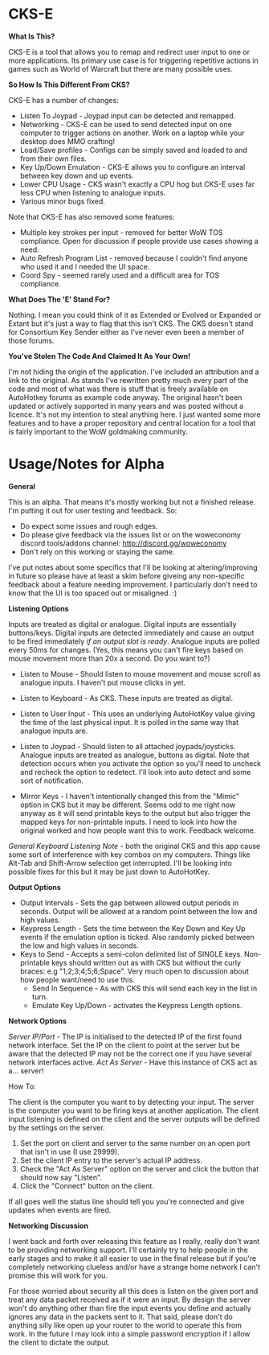 # CKS-E

**What Is This?**

CKS-E is a tool that allows you to remap and redirect user input to one or more applications. Its primary use case is for triggering repetitive actions in games such as World of Warcraft but there are many possible uses.

**So How Is This Different From CKS?**

CKS-E has a number of changes:

* Listen To Joypad - Joypad input can be detected and remapped.
* Networking - CKS-E can be used to send detected input on one computer to trigger actions on another. Work on a laptop while your desktop does MMO crafting!
* Load/Save profiles - Configs can be simply saved and loaded to and from their own files.
* Key Up/Down Emulation - CKS-E allows you to configure an interval between key down and up events.
* Lower CPU Usage - CKS wasn't exactly a CPU hog but CKS-E uses far less CPU when listening to analogue inputs.
* Various minor bugs fixed.

Note that CKS-E has also removed some features:

* Multiple key strokes per input - removed for better WoW TOS compliance. Open for discussion if people provide use cases showing a need.
* Auto Refresh Program List - removed because I couldn't find anyone who used it and I needed the UI space.
* Coord Spy - seemed rarely used and a difficult area for TOS compliance.

**What Does The 'E' Stand For?**

Nothing. I mean you could think of it as Extended or Evolved or Expanded or Extant but it's just a way to flag that this isn't CKS. The CKS doesn't stand for Consortium Key Sender either as I've never even been a member of those forums.

**You've Stolen The Code And Claimed It As Your Own!**

I'm not hiding the origin of the application. I've included an attribution and a link to the original. As stands I've rewritten pretty much every part of the code and most of what was there is stuff that is freely available on AutoHotkey forums as example code anyway. The original hasn't been updated or actively supported in many years and was posted without a licence. It's not my intention to steal anything here. I just wanted some more features and to have a proper repository and central location for a tool that is fairly important to the WoW goldmaking community.

# Usage/Notes for Alpha

**General**

This is an alpha. That means it's mostly working but not a finished release. I'm putting it out for user testing and feedback. So: 

* Do expect some issues and rough edges. 
* Do please give feedback via the issues list or on the woweconomy discord tools/addons channel: http://discord.gg/woweconomy
* Don't rely on this working or staying the same.

I've put notes about some specifics that I'll be looking at altering/improving in future so please have at least a skim before giveing any non-specific feedback about a feature needing improvement. I particularly don't need to know that the UI is too spaced out or misaligned. :)

**Listening Options**

Inputs are treated as digital or analogue. Digital inputs are essentially buttons/keys. Digital inputs are detected immediately and cause an output to be fired immediately *if an output slot is ready*. Analogue inputs are polled every 50ms for changes. (Yes, this means you can't fire keys based on mouse movement more than 20x a second. Do you want to?)

* Listen to Mouse - Should listen to mouse movement and mouse scroll as analogue inputs. I haven't put mouse clicks in yet.
* Listen to Keyboard - As CKS. These inputs are treated as digital.
* Listen to User Input - This uses an underlying AutoHotKey value giving the time of the last physical input. It is polled in the same way that analogue inputs are.
* Listen to Joypad - Should listen to all attached joypads/joysticks. Analogue inputs are treated as analogue, buttons as digital. Note that detection occurs when you activate the option so you'll need to uncheck and recheck the option to redetect. I'll look into auto detect and some sort of notification.

* Mirror Keys - I haven't intentionally changed this from the "Mimic" option in CKS but it may be different. Seems odd to me right now anyway as it will send printable keys to the output but also trigger the mapped keys for non-printable inputs. I need to look into how the original worked and how people want this to work. Feedback welcome.

*General Keyboard Listening Note* - both the original CKS and this app cause some sort of interference with key combos on my computers. Things like Alt-Tab and Shift-Arrow selection get interrupted. I'll be looking into possible fixes for this but it may be just down to AutoHotKey.

**Output Options**

* Output Intervals - Sets the gap between allowed output periods in seconds. Output will be allowed at a random point between the low and high values.
* Keypress Length - Sets the time between the Key Down and Key Up events if the emulation option is ticked. Also randomly picked between the low and high values in seconds.
* Keys to Send - Accepts a semi-colon delimited list of SINGLE keys. Non-printable keys should written out as with CKS but without the curly braces: e.g "1;2;3;4;5;6;Space". Very much open to discussion about how people want/need to use this.
  * Send In Sequence - As with CKS this will send each key in the list in turn.
  * Emulate Key Up/Down - activates the Keypress Length options.
  
**Network Options**

*Server IP/Port* - The IP is initialised to the detected IP of the first found network interface. Set the IP on the client to point at the server but be aware that the detected IP may not be the correct one if you have several network interfaces active. 
*Act As Server* - Have this instance of CKS act as a... server!

How To: 

The client is the computer you want to by detecting your input. The server is the computer you want to be firing keys at another application. The client input listening is defined on the client and the server outputs will be defined by the settings on the server.

1. Set the port on client and server to the same number on an open port that isn't in use (I use 29999).
2. Set the client IP entry to the server's actual IP address.
3. Check the "Act As Server" option on the server and click the button that should now say "Listen".
4. Click the "Connect" button on the client.

If all goes well the status line should tell you you're connected and give updates when events are fired.

**Networking Discussion**

I went back and forth over releasing this feature as I really, really don't want to be providing networking support. I'll certainly try to help people in the early stages and to make it all easier to use in the final release but if you're completely networking clueless and/or have a strange home network I can't promise this will work for you.

For those worried about security all this does is listen on the given port and treat any data packet received as if it were an input. By design the server won't do anything other than fire the input events you define and actually ignores any data in the packets sent to it. That said, please don't do anything silly like open up your router to the world to operate this from work. In the future I may look into a simple password encryption if I allow the client to dictate the output.
